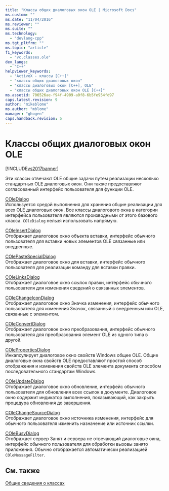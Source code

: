 ```yaml
---
title: "Классы общих диалоговых окон OLE | Microsoft Docs"
ms.custom: ""
ms.date: "11/04/2016"
ms.reviewer: ""
ms.suite: ""
ms.technology: 
  - "devlang-cpp"
ms.tgt_pltfrm: ""
ms.topic: "article"
f1_keywords: 
  - "vc.classes.ole"
dev_langs: 
  - "C++"
helpviewer_keywords: 
  - "ActiveX - классы [C++]"
  - "классы общих диалоговых окон"
  - "классы диалоговых окон [C++], OLE"
  - "классы общих диалоговых окон OLE [C++]"
ms.assetid: 706526ae-f94f-4909-a0f8-6b5fe954fd97
caps.latest.revision: 9
author: "mikeblome"
ms.author: "mblome"
manager: "ghogen"
caps.handback.revision: 5
---
```

# Классы общих диалоговых окон OLE
[!INCLUDE[vs2017banner](../assembler/inline/includes/vs2017banner.md)]

Эти классы отвечают OLE общие задачи путем реализации несколько стандартных OLE диалоговых окон.  Они также предоставляют согласованный интерфейс пользователя для функции OLE.  
  
 [COleDialog](../mfc/reference/coledialog-class.md)  
 Используется средой выполнения для хранения общие реализации для всех OLE диалоговых окон.  Все классы диалогового окна в категории интерфейса пользователя являются производными от этого базового класса.  `COleDialog` нельзя использовать напрямую.  
  
 [COleInsertDialog](../mfc/reference/coleinsertdialog-class.md)  
 Отображает диалоговое окно объекта вставки, интерфейс обычного пользователя для вставки новых элементов OLE связанные или внедренные.  
  
 [COlePasteSpecialDialog](../mfc/reference/colepastespecialdialog-class.md)  
 Отображает диалоговое окно для вставки, интерфейс обычного пользователя для реализации команду для вставки правки.  
  
 [COleLinksDialog](../mfc/reference/colelinksdialog-class.md)  
 Отображает диалоговое окно ссылок правки, интерфейс обычного пользователя для изменения сведений о связанных элементов.  
  
 [COleChangeIconDialog](../mfc/reference/colechangeicondialog-class.md)  
 Отображает диалоговое окно Значка изменения, интерфейс обычного пользователя для изменения Значок, связанный с внедренным или OLE, связанные с элементом.  
  
 [COleConvertDialog](../mfc/reference/coleconvertdialog-class.md)  
 Отображает диалоговое окно преобразования, интерфейс обычного пользователя для преобразования элемент OLE из одного типа в другой.  
  
 [COlePropertiesDialog](../Topic/COlePropertiesDialog%20Class.md)  
 Инкапсулирует диалоговое окно свойств Windows общее OLE.  Общие диалоговые окна свойств OLE предоставляют простой способ отображения и изменения свойств OLE элемента документа способом последовательного стандартам Windows.  
  
 [COleUpdateDialog](../Topic/COleUpdateDialog%20Class.md)  
 Отображает диалоговое окно обновление, интерфейс обычного пользователя для обновления всех ссылок в документе.  Диалоговое окно содержит индикатор выполнения, показывающий, как закрыть процедура обновления до завершения.  
  
 [COleChangeSourceDialog](../mfc/reference/colechangesourcedialog-class.md)  
 Отображает диалоговое окно источника изменения, интерфейс для обычного пользователя изменить назначение или источник ссылки.  
  
 [COleBusyDialog](../mfc/reference/colebusydialog-class.md)  
 Отображает сервер Занят и сервера не отвечающий диалоговые окна, интерфейс обычного пользователя для обработки вызовы занято приложения.  Обычно отображается автоматически реализацией `COleMessageFilter`.  
  
## См. также  
 [Общие сведения о классах](../mfc/class-library-overview.md)